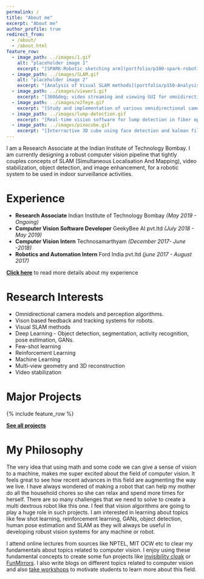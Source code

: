 ```yaml
---
permalink: /
title: "About me"
excerpt: "About me"
author_profile: true
redirect_from: 
  - /about/
  - /about.html
feature_row:
  - image_path: ../images/1.gif
    alt: "placeholder image 1"
    excerpt: "[SPARK-Robotic sketching arm](portfolio/p100-spark-robotic-sketching-arm/)"
  - image_path: ../images/SLAM.gif
    alt: "placeholder image 2"
    excerpt: "[Analysis of Visual SLAM methods](portfolio/p150-Analysis-of-Visual-SLAM-methods/)"
  - image_path: ../images/viewer1.gif
    excerpt: "[360&deg; video streaming and viewing GUI for omnidirectional camera](portfolio/p160-360-video-streaming-and-viewing-GUI-for-omnidirectional-cameras/)"
  - image_path: ../images/e2feye.gif
    excerpt: "[Study and implementation of various omnidirectional camera models](portfolio/p170-Study-and-implementation-of-various-omnidirectional-camera-models/)"
  - image_path: ../images/lump-detection.gif
    excerpt: "[Real-time vision software for lump detection in fiber optic cables](portfolio/p180-Real-time-vision-software-for-lump-detection-in-fiber-optic-cables/)"
  - image_path: ../images/pixocube.gif
    excerpt: "[Interractive 3D cube using face detection and kalman filter based tracking](portfolio/p190-Interractive-3D-cube-using-face-detection-and-kalman-filter-based-tracking/)"
---
```

I am a Research Associate at the Indian Institute of Technology Bombay. I am currently designing a robust computer vision pipeline that tightly couples concepts of SLAM (Simultaneous Localisation And Mapping), video stabilization, object detection, and image enhancement, for a robotic system to be used in indoor surveillance activities. 


Experience
==========
- **Research Associate** Indian Institute of Technology Bombay *(May 2019 - Ongoing)* 
- **Computer Vision Software Developer** GeekyBee AI pvt.ltd *(July 2018 - May 2019)*
- **Computer Vision Intern** Technosamarthyam *(December 2017- June -2018)*
- **Robotics and Automation Intern** Ford India pvt.ltd *(june 2017 - August 2017)*

**[Click here](/cv.md)** to read more details about my experience

Research Interests
==================
- Omnidirectional camera models and perception algorithms.
- Vison based feedback and tracking systems for robots.
- Visual SLAM methods 
- Deep Learning - Object detection, segmentation, activity recognition, pose estimation, GANs.
- Few-shot learning 
- Reinforcement Learning
- Machine Learning
- Multi-view geometry and 3D reconstruction
- Video stabilization 


Major Projects
==============

{% include feature_row %}

**[See all projects](/portfolio.html)**

My Philosophy
=============

The very idea that using math and some code we can give a sense of vision to a machine, makes me super excited about the field of computer vision. It feels great to see how recent advances in this field are augmenting the way we live. I have always wondered of making a robot that can help my mother do all the household chores so she can relax and spend more times for herself. There are so many challenges that we need to solve to create a multi dextrous robot like this one. I feel that vision algorithms are going to play a huge role in such projects. I am interested in learning about topics like few shot learning, reinforcement learning, GANs, object detection, human pose estimation and SLAM as they will always be useful in developing robust vision systems for any machine or robot. 

I attend online lectures from sources like NPTEL, MIT OCW etc to clear my fundamentals about topics related to computer vision. I enjoy using these fundamental concepts to create some fun projects like [invisibility cloak](https://www.learnopencv.com/invisibility-cloak-using-color-detection-and-segmentation-with-opencv/) or [FunMirrors](/portfolio/p750-funny-mirrors.md). I also write blogs on different topics related to computer vision and also [take workshops](/talks/) to motivate students to learn more about this field.

